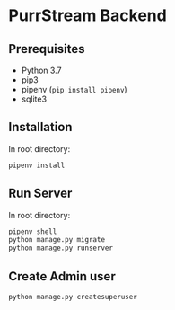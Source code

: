 # PurrStream Backend

## Prerequisites

- Python 3.7
- pip3
- pipenv (`pip install pipenv`)
- sqlite3

## Installation

In root directory:

```bash
pipenv install
```

## Run Server

In root directory:

```bash
pipenv shell
python manage.py migrate
python manage.py runserver
```

## Create Admin user

```bash
python manage.py createsuperuser
```
